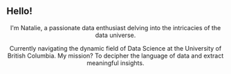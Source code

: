 ## Hello!

<p align="center">I'm Natalie, a passionate data enthusiast delving into the intricacies of the data universe.</p>

<p align="center">Currently navigating the dynamic field of Data Science at the University of British Columbia. My mission? To decipher the language of data and extract meaningful insights.</p>
